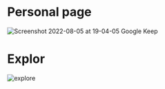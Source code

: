 
# Personal page
![Screenshot 2022-08-05 at 19-04-05 Google Keep](https://user-images.githubusercontent.com/83463146/183100486-d850319c-b00a-4eed-a928-4ae7284aaccb.png)


# Explor
![explore](https://user-images.githubusercontent.com/83463146/183100560-9ac8af38-77a4-482b-937b-2ecf6338e6fd.png)

